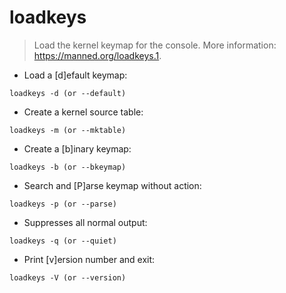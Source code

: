 # loadkeys

> Load the kernel keymap for the console.
> More information: <https://manned.org/loadkeys.1>.

- Load a [d]efault keymap:

`loadkeys -d (or --default)`

- Create a kernel source table:

`loadkeys -m (or --mktable)`

- Create a [b]inary keymap:

`loadkeys -b (or --bkeymap)`

- Search and [P]arse keymap without action:

`loadkeys -p (or --parse)`

- Suppresses all normal output:

`loadkeys -q (or --quiet)`

- Print [v]ersion number and exit:

`loadkeys -V (or --version)`
